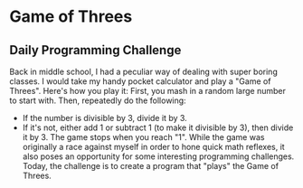 # Game of Threes
## Daily Programming Challenge


Back in middle school, I had a peculiar way of dealing with super boring classes. I would take my handy pocket calculator and play a "Game of Threes". Here's how you play it:
First, you mash in a random large number to start with. Then, repeatedly do the following:
* If the number is divisible by 3, divide it by 3.
* If it's not, either add 1 or subtract 1 (to make it divisible by 3), then divide it by 3.
The game stops when you reach "1".
While the game was originally a race against myself in order to hone quick math reflexes, it also poses an opportunity for some interesting programming challenges. Today, the challenge is to create a program that "plays" the Game of Threes.
